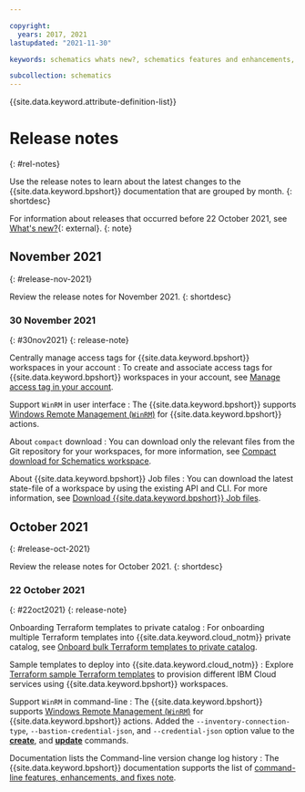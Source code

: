 ```yaml
---

copyright:
  years: 2017, 2021
lastupdated: "2021-11-30"

keywords: schematics whats new?, schematics features and enhancements, schematics releases

subcollection: schematics
---
```


{{site.data.keyword.attribute-definition-list}}


# Release notes
{: #rel-notes}

Use the release notes to learn about the latest changes to the {{site.data.keyword.bpshort}} documentation that are grouped by month.
{: shortdesc}

For information about releases that occurred before 22 October 2021, see [What's new?](/docs/schematics?topic=schematics-new-in-schematics){: external}.
{: note}

## November 2021
{: #release-nov-2021}

Review the release notes for November 2021.
{: shortdesc}

### 30 November 2021
{: #30nov2021}
{: release-note}

Centrally manage access tags for {{site.data.keyword.bpshort}} workspaces in your account
:   To create and associate access tags for {{site.data.keyword.bpshort}} workspaces in your account, see [Manage access tag in your account](/docs/schematics?topic=schematics-access#access-tag).

Support `WinRM` in user interface
:   The {{site.data.keyword.bpshort}} supports [Windows Remote Management (`WinRM`)](docs/schematics?topic=schematics-action-setup&interface=ui#create-action-setup) for {{site.data.keyword.bpshort}} actions.

About `compact` download
:   You can download only the relevant files from the Git repository for your workspaces, for more information, see [Compact download for Schematics workspace](/docs/schematics?topic=schematics-compact-download&interface=ui).

About {{site.data.keyword.bpshort}} Job files
:   You can download the latest state-file of a workspace by using the existing API and CLI. For more information, see [Download {{site.data.keyword.bpshort}} Job files](/docs/schematics?topic=schematics-job-download).


## October 2021
{: #release-oct-2021}

Review the release notes for October 2021.
{: shortdesc}

### 22 October 2021
{: #22oct2021}
{: release-note}

Onboarding Terraform templates to private catalog
:   For onboarding multiple Terraform templates into {{site.data.keyword.cloud_notm}} private catalog, see [Onboard bulk Terraform templates to private catalog](/docs/ibm-cloud-provider-for-terraform?topic=ibm-cloud-provider-for-terraform-provider-template#provider-onboard).

Sample templates to deploy into {{site.data.keyword.cloud_notm}}
:   Explore [Terraform sample Terraform templates](/docs/ibm-cloud-provider-for-terraform?topic=ibm-cloud-provider-for-terraform-provider-template#sample-templates) to provision different IBM Cloud services using {{site.data.keyword.bpshort}} workspaces.

Support `WinRM` in command-line
:   The {{site.data.keyword.bpshort}} supports [Windows Remote Management (`WinRM`)](https://www.ibm.com/docs/en/license-metric-tool?topic=v-configuring-winrm-hyper-hosts) for {{site.data.keyword.bpshort}} actions. Added the `--inventory-connection-type`, `--bastion-credential-json`, and `--credential-json` option value to the [**create**](/docs/schematics?topic=schematics-schematics-cli-reference#schematics-create-action), and [**update**](/docs/schematics?topic=schematics-schematics-cli-reference#schematics-update-action) commands.

Documentation lists the Command-line version change log history
:   The {{site.data.keyword.bpshort}} documentation supports the list of [command-line features, enhancements, and fixes note](/docs/schematics?topic=schematics-cli_version-releases).

